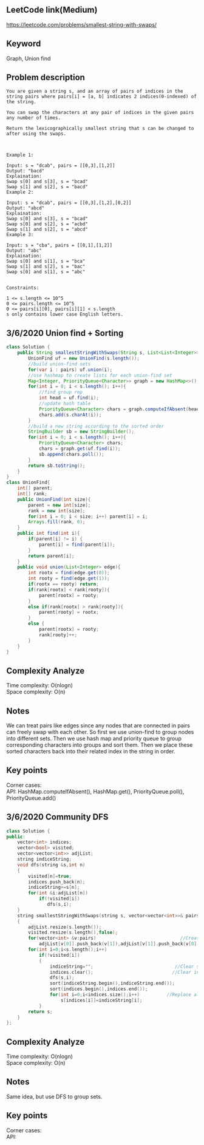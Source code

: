 ## LeetCode link(Medium)
https://leetcode.com/problems/smallest-string-with-swaps/

## Keyword
Graph, Union find

## Problem description
```
You are given a string s, and an array of pairs of indices in the string pairs where pairs[i] = [a, b] indicates 2 indices(0-indexed) of the string.

You can swap the characters at any pair of indices in the given pairs any number of times.

Return the lexicographically smallest string that s can be changed to after using the swaps.

 

Example 1:

Input: s = "dcab", pairs = [[0,3],[1,2]]
Output: "bacd"
Explaination: 
Swap s[0] and s[3], s = "bcad"
Swap s[1] and s[2], s = "bacd"
Example 2:

Input: s = "dcab", pairs = [[0,3],[1,2],[0,2]]
Output: "abcd"
Explaination: 
Swap s[0] and s[3], s = "bcad"
Swap s[0] and s[2], s = "acbd"
Swap s[1] and s[2], s = "abcd"
Example 3:

Input: s = "cba", pairs = [[0,1],[1,2]]
Output: "abc"
Explaination: 
Swap s[0] and s[1], s = "bca"
Swap s[1] and s[2], s = "bac"
Swap s[0] and s[1], s = "abc"
 

Constraints:

1 <= s.length <= 10^5
0 <= pairs.length <= 10^5
0 <= pairs[i][0], pairs[i][1] < s.length
s only contains lower case English letters.
```
## 3/6/2020 Union find + Sorting

```java
class Solution {
    public String smallestStringWithSwaps(String s, List<List<Integer>> pairs) {
        UnionFind uf = new UnionFind(s.length());
        //build union-find sets
        for(var i : pairs) uf.union(i);
        //use hashmap to create lists for each union-find set
        Map<Integer, PriorityQueue<Character>> graph = new HashMap<>();
        for(int i = 0; i < s.length(); i++){
            //find group rep
            int head = uf.find(i);
            //update hash table
            PriorityQueue<Character> chars = graph.computeIfAbsent(head, (a) -> new PriorityQueue<Character>());
            chars.add(s.charAt(i));
        }
        //build a new string according to the sorted order
        StringBuilder sb = new StringBuilder();
        for(int i = 0; i < s.length(); i++){
            PriorityQueue<Character> chars;
            chars = graph.get(uf.find(i));
            sb.append(chars.poll());
        }
        return sb.toString();
    }
}
class UnionFind{
    int[] parent;
    int[] rank;
    public UnionFind(int size){
        parent = new int[size];
        rank = new int[size];
        for(int i = 0; i < size; i++) parent[i] = i;
        Arrays.fill(rank, 0);
    }
    public int find(int i){
        if(parent[i] != i) {
            parent[i] = find(parent[i]);
        }
        return parent[i];
    }
    public void union(List<Integer> edge){
        int rootx = find(edge.get(0));
        int rooty = find(edge.get(1));
        if(rootx == rooty) return;
        if(rank[rootx] < rank[rooty]){
            parent[rootx] = rooty;
        }
        else if(rank[rootx] > rank[rooty]){
            parent[rooty] = rootx;
        }
        else {
            parent[rootx] = rooty;
            rank[rooty]++;
        }
    }
}
```

## Complexity Analyze
Time complexity: O(nlogn)\
Space complexity: O(n)

## Notes
We can treat pairs like edges since any nodes that are connected in pairs can freely swap with each other. So first we use union-find to group nodes into different sets. Then we use hash map and priority queue to group corresponding characters into groups and sort them. Then we place these sorted characters back into their related index in the string in order.

## Key points
Corner cases:\
API: HashMap.computeIfAbsent(), HashMap.get(), PriorityQueue.poll(), PriorityQueue.add()

## 3/6/2020 Community DFS

```C++
class Solution {
public:
    vector<int> indices;                                                 //Stores indices of same group.
    vector<bool> visited;
    vector<vector<int>> adjList;
    string indiceString;                                                 //Stores  string formed by indices in the same group.
    void dfs(string &s,int n)                                             //DFS to get all indices in same group.
    {
        visited[n]=true;
        indices.push_back(n);
        indiceString+=s[n];
        for(int &i:adjList[n])
            if(!visited[i])
               dfs(s,i);
    }
    string smallestStringWithSwaps(string s, vector<vector<int>>& pairs) 
    {
        adjList.resize(s.length());
        visited.resize(s.length(),false);
        for(vector<int> &v:pairs)                               //Create adjacency list using the indice pairs
            adjList[v[0]].push_back(v[1]),adjList[v[1]].push_back(v[0]);
        for(int i=0;i<s.length();i++)
            if(!visited[i])
            {
                indiceString="";                              //Clear string formed by one group of indices before finding next group.
                indices.clear();                             //Clear indices vector before finding another group.
                dfs(s,i);
                sort(indiceString.begin(),indiceString.end());                    //Sort the characters in the same group.
                sort(indices.begin(),indices.end());                                  //Sort the indices in the same group.            
                for(int i=0;i<indices.size();i++)          //Replace all the indices in the same group with the sorted characters.
                    s[indices[i]]=indiceString[i];
            }
        return s;
    }
};
```

## Complexity Analyze
Time complexity: O(nlogn)\
Space complexity: O(n)

## Notes
Same idea, but use DFS to group sets.

## Key points
Corner cases:\
API: 